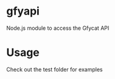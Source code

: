 gfyapi
======

Node.js module to access the Gfycat API

Usage
======
Check out the test folder for examples
